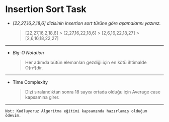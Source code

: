 # Insertion Sort Task

- _[22,27,16,2,18,6] dizisinin insertion sort türüne göre aşamalarını yazınız._
  > [22,27,16,2,18,6] > [2,27,16,22,18,6] > [2,6,16,22,18,27] > [2,6,16,18,22,27]

---

- _Big-O Notation_
  > Her adımda bütün elemanları gezdiği için en kötü ihtimalde O(n²)dir.

---

- Time Complexity
  > Dizi sıralandıktan sonra 18 sayısı ortada olduğu için Average case kapsamına girer.

---

`Not: Kodluyoruz Algoritma eğitimi kapsamında hazırlamış olduğum ödevim.`
